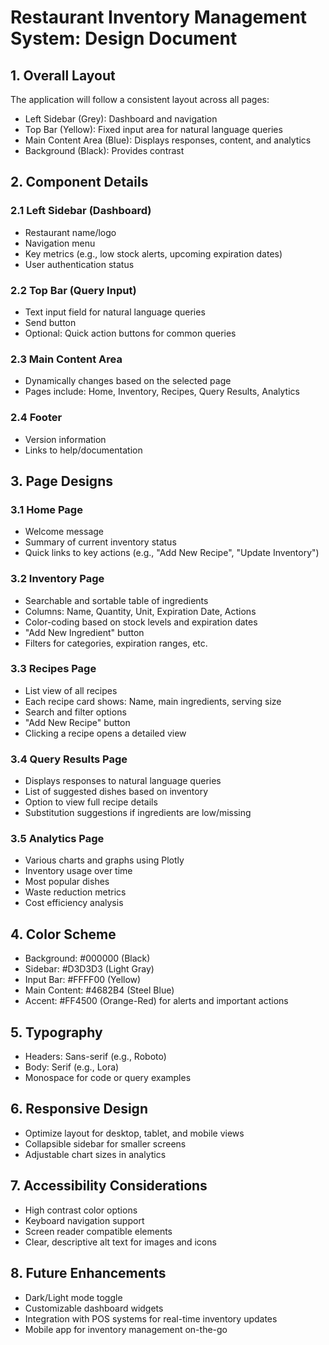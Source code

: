 # Restaurant Inventory Management System: Design Document

## 1. Overall Layout

The application will follow a consistent layout across all pages:

- Left Sidebar (Grey): Dashboard and navigation
- Top Bar (Yellow): Fixed input area for natural language queries
- Main Content Area (Blue): Displays responses, content, and analytics
- Background (Black): Provides contrast

## 2. Component Details

### 2.1 Left Sidebar (Dashboard)
- Restaurant name/logo
- Navigation menu
- Key metrics (e.g., low stock alerts, upcoming expiration dates)
- User authentication status

### 2.2 Top Bar (Query Input)
- Text input field for natural language queries
- Send button
- Optional: Quick action buttons for common queries

### 2.3 Main Content Area
- Dynamically changes based on the selected page
- Pages include: Home, Inventory, Recipes, Query Results, Analytics

### 2.4 Footer
- Version information
- Links to help/documentation

## 3. Page Designs

### 3.1 Home Page
- Welcome message
- Summary of current inventory status
- Quick links to key actions (e.g., "Add New Recipe", "Update Inventory")

### 3.2 Inventory Page
- Searchable and sortable table of ingredients
- Columns: Name, Quantity, Unit, Expiration Date, Actions
- Color-coding based on stock levels and expiration dates
- "Add New Ingredient" button
- Filters for categories, expiration ranges, etc.

### 3.3 Recipes Page
- List view of all recipes
- Each recipe card shows: Name, main ingredients, serving size
- Search and filter options
- "Add New Recipe" button
- Clicking a recipe opens a detailed view

### 3.4 Query Results Page
- Displays responses to natural language queries
- List of suggested dishes based on inventory
- Option to view full recipe details
- Substitution suggestions if ingredients are low/missing

### 3.5 Analytics Page
- Various charts and graphs using Plotly
- Inventory usage over time
- Most popular dishes
- Waste reduction metrics
- Cost efficiency analysis

## 4. Color Scheme
- Background: #000000 (Black)
- Sidebar: #D3D3D3 (Light Gray)
- Input Bar: #FFFF00 (Yellow)
- Main Content: #4682B4 (Steel Blue)
- Accent: #FF4500 (Orange-Red) for alerts and important actions

## 5. Typography
- Headers: Sans-serif (e.g., Roboto)
- Body: Serif (e.g., Lora)
- Monospace for code or query examples

## 6. Responsive Design
- Optimize layout for desktop, tablet, and mobile views
- Collapsible sidebar for smaller screens
- Adjustable chart sizes in analytics

## 7. Accessibility Considerations
- High contrast color options
- Keyboard navigation support
- Screen reader compatible elements
- Clear, descriptive alt text for images and icons

## 8. Future Enhancements
- Dark/Light mode toggle
- Customizable dashboard widgets
- Integration with POS systems for real-time inventory updates
- Mobile app for inventory management on-the-go